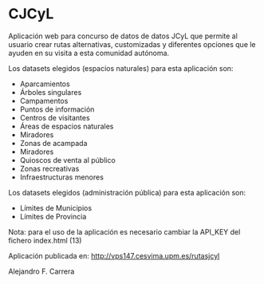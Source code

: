 # CJCyL

Aplicación web para concurso de datos de datos JCyL que permite al usuario crear rutas alternativas, customizadas y diferentes opciones que le ayuden en su visita a esta comunidad autónoma.

Los datasets elegidos (espacios naturales) para esta aplicación son:
- Aparcamientos
- Árboles singulares
- Campamentos
- Puntos de información
- Centros de visitantes
- Áreas de espacios naturales
- Miradores
- Zonas de acampada
- Miradores
- Quioscos de venta al público
- Zonas recreativas
- Infraestructuras menores

Los datasets elegidos (administración pública) para esta aplicación son:
- Límites de Municipios
- Límites de Provincia

Nota: para el uso de la aplicación es necesario cambiar la API_KEY del fichero index.html (13)

Aplicación publicada en: http://vps147.cesvima.upm.es/rutasjcyl

Alejandro F. Carrera

